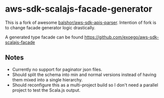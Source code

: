 # aws-sdk-scalajs-facade-generator

This is a fork of awesome [balshor/aws-sdk-apis-parser](https://github.com/balshor/aws-sdk-apis-parser).
Intention of fork is to change facade generator logic drastically.

A generated type facade can be found https://github.com/exoego/aws-sdk-scalajs-facade


## Notes

  * Currently no support for paginator json files.
  * Should split the schema into min and normal versions instead of having them mixed into a single hierarchy.
  * Should reconfigure this as a multi-project build so I don't need a parallel project to test the Scala.js output.
  
